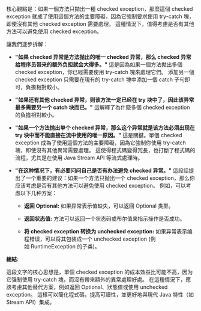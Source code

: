 核心觀點是：如果一個方法只拋出一種 checked exception，那麼這個 checked exception 就成了使用這個方法的主要障礙，因為它強制要求使用 try-catch 塊，即使沒有其他 checked exception 需要處理。 這種情況下，值得考慮是否有其他方法可以避免使用 checked exception。

讓我們逐步拆解：

- **"如果 checked 异常是方法抛出的唯一 checked 异常，那么 checked 异常给程序员带来的额外负担就会大得多。"** 這是因為如果一個方法拋出多個 checked exception，你已經需要使用 try-catch 塊來處理它們。 添加另一個 checked exception 只需要在現有的 try-catch 塊中添加一個 catch 子句即可，負擔相對較小。
    
- **"如果还有其他 checked 异常，则该方法一定已经在 try 块中了，因此该异常最多需要另一个 catch 块而已。"** 這解釋了為什麼多個 checked exception 的負擔相對較小。
    
- **"如果一个方法抛出单个 checked 异常，那么这个异常就是该方法必须出现在 try 块中而不能直接在流中使用的唯一原因。"** 這是關鍵。單個 checked exception 成為了使用這個方法的主要障礙，因為它強制你使用 try-catch 塊，即使沒有其他異常需要處理。 這使得程式碼變得冗長，也打斷了程式碼的流程，尤其是在使用 Java Stream API 等流式處理時。
    
- **"在这种情况下，有必要问问自己是否有办法避免 checked 异常。"** 這段話提出了一个重要的建议：如果一个方法只抛出一个 checked exception，那么你应该考虑是否有其他方法可以避免使用 checked exception。 例如，可以考虑以下几种方案：
    
    - **返回 Optional:** 如果异常表示值缺失，可以返回 Optional 类型。
        
    - **返回状态值:** 方法可以返回一个状态码或布尔值来指示操作是否成功。
        
    - **将 checked exception 转换为 unchecked exception:** 如果异常表示编程错误，可以将其包装成一个 unchecked exception (例如 RuntimeException 的子类)。
        

**總結:**

這段文字的核心思想是，單個 checked exception 的成本效益比可能不高，因为它强制使用 try-catch 塊，而沒有帶來額外的異常處理好處。 在這種情況下，應該考慮其他替代方案，例如返回 Optional、狀態值或使用 unchecked exception。 這樣可以簡化程式碼，提高可讀性，並更好地與現代 Java 特性（如 Stream API）集成。